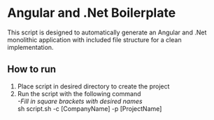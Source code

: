 # Angular and .Net Boilerplate

This script is designed to automatically generate an Angular and .Net monolithic application with included file structure for a clean implementation.

## How to run 
1) Place script in desired directory to create the project
2) Run the script with the following command<br />
    _-Fill in square brackets with desired names_<br />
    sh script.sh -c [CompanyName] -p [ProjectName]